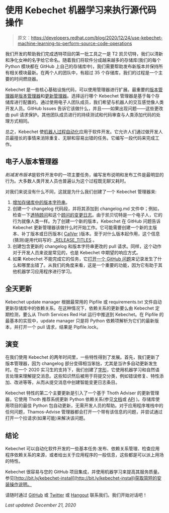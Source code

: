 # 使用 Kebechet 机器学习来执行源代码操作

> 原文：<https://developers.redhat.com/blog/2020/12/24/use-kebechet-machine-learning-to-perform-source-code-operations>

我们开发的帮助我们完成透特项目的第一批工具之一是 T2 凯贝切特，我们以清新和净化女神的名字给它命名。随着我们将软件分成越来越多的存储库(我们的每个 Python 模块都在 GitHub 上自己的存储库中)，我们需要帮助发布新版本并保持所有相关模块最新。在两个人的团队中，有超过 35 个存储库，我们的过程是一个主要的时间燃烧器。

Kebechet 是一些核心基础设施代码，可以使用管理器进行扩展。最重要的[版本管理器](https://github.com/thoth-station/kebechet/tree/master/kebechet/managers)是[版本管理器](https://github.com/thoth-station/kebechet/tree/master/kebechet/managers/version)和[更新管理器](https://github.com/thoth-station/kebechet/tree/master/kebechet/managers/update)。选择运行哪个 Kebechet 管理器是基于每个存储库进行配置的。通过使用电子人团队成员，我们希望与机器人的交互感觉像人类开发人员。GitHub Issues 告诉它该做什么，并且——如果出现问题——这些更改由 pull 请求保护。其他团队成员进行的持续测试和代码审查与人类添加代码的处理方式相同。

总之，Kebechet 使[机器人过程自动化](https://enterprisersproject.com/article/2019/5/rpa-robotic-process-automation-how-explain)应用于软件开发。它允许人们通过做开发人员最擅长的事情来消除重复、无聊和容易出错的任务。它编写一段代码来完成工作。

## 电子人版本管理器

*削减发布版本*是软件开发中的一项主要任务，编写发布说明和发布工件是最明显的行为。大多数人类开发人员也普遍认为这个过程既无聊又耗时。

对我们来说没有什么不同，这就是为什么我们创建了一个 Kebechet 管理器来:

1.  [增加存储库中的版本字符串](https://github.com/thoth-station/kebechet/blob/609735637db076304fbcf8157a51751eb66fdbcd/kebechet/managers/version/version.py#L127)。
2.  创建一个 changelog 代码段，并将其添加到 changelog.md 文件中；例如，检查一下[透特顾问](https://github.com/thoth-station/adviser)和这个[顾问的变更日志](https://github.com/thoth-station/adviser/blob/master/CHANGELOG.md#release-0180-2020-09-24t194426)。由于凯贝切特是一个电子人，它的行为就像人类一样。为了创建一个新的版本，Kebechet 在 GitHub 问题告诉 Kebechet 更新管理器该做什么时开始工作。它可能需要创建一个新的主版本、补丁版本或日历版本( [CalVer](https://calver.org/) )版本。至于对什么版本起作用，这个信息(猜测)是用代码写的: [_RELEASE_TITLES](https://github.com/thoth-station/kebechet/blob/609735637db076304fbcf8157a51751eb66fdbcd/kebechet/managers/version/version.py#L52-L72) 。
3.  创建包含更新的 changelog 和版本字符串更改的 pull 请求。同样，这个动作对于开发人员来说是常见的，也是 Kebechet 中期望的响应方式。
4.  如果 Kebechet 不能完成它的任务，它[打开一个 GitHub 问题](https://github.com/thoth-station/kebechet/blob/609735637db076304fbcf8157a51751eb66fdbcd/kebechet/managers/version/version.py#L171)来记录发生了什么和哪里出错了。从我们的角度来看，这是一个重要的功能，因为它有助于其他机器学习应用程序进行学习。

## 全天更新

Kebechet update manager 根据最常用的 Pipfile 或 requirements.txt 文件自动更新存储库中的依赖关系。在这种情况下，依赖关系的更新要么由 Kebechet 定期检测，要么从 Thoth Services Red Hat 运行中推送到 Kebechet。在 Pipfile 的最基本的实现中，update manager 只是将 Python 依赖项解析为它们的最新版本，并打开一个 pull 请求，结果是 Pipfile.lock。

## 演变

在我们使用 Kebechet 的两年时间里，一些特性得到了发展。首先，我们更新了版本管理器，因为 changelog 部分变得相当笨拙，尤其是当许多自动更新发生时。在一个 2020 实习生的支持下，我们创建了[字形](https://github.com/thoth-station/glyph)，它使用机器学习和自然语言处理来理解提交消息。这些知识然后被用于将提交分类，例如错误修复、特性添加、改进等等，从而从提交消息中创建智能变更日志条目。

Kebechet 特性的第二个主要更新是引入了一个基于 Thoth Adviser 的更新管理器，它使用 Thoth 推荐系统更新 Python 依赖关系(参见[文档](https://thoth-station.ninja/docs/developers/adviser/index.html)或 [API](https://api.moc.thoth-station.ninja/api/v1/ui/#/Advise/list_advise_python) )。存储库使用项目的最佳 Python 包自动更新，无需开发人员的帮助。对于应用程序堆栈中的任何问题，Thamos-Advise 管理器都会打开一个带有该信息的问题，并尝试通过打开一个拉请求(如果可能)来解决该问题。

## 结论

Kebechet 可以自动化软件开发的一些基本任务:发布、依赖关系管理、检查应用程序依赖关系的来源，或者给出关于应用程序的一般信息，这些都是可以派上用场的特性。

Kebechet 很容易与您的 GitHub 项目集成，并使用机器学习来提高其服务质量。参见[http://bit.ly/kebechet-install](http://bit.ly/kebechet-install)获取简短的安装操作说明。

请随时通过 [GitHub](https://github.com/thoth-station/core/issues/new/choose) 或 [Twitter](https://twitter.com/thothstation) 或 [Hangout](https://chat.google.com/room/AAAAVjnVXFk) 联系我们。我们开始对话吧！

*Last updated: December 21, 2020*
